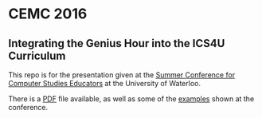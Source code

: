 # CEMC 2016
## Integrating the Genius Hour into the ICS4U Curriculum

This repo is for the presentation given at the [Summer Conference for Computer Studies Educators](http://cemc.uwaterloo.ca/events/csteachers.html) at the University of Waterloo.

There is a [PDF](./PDF) file available, as well as some of the [examples](./Examples) shown at the conference.
